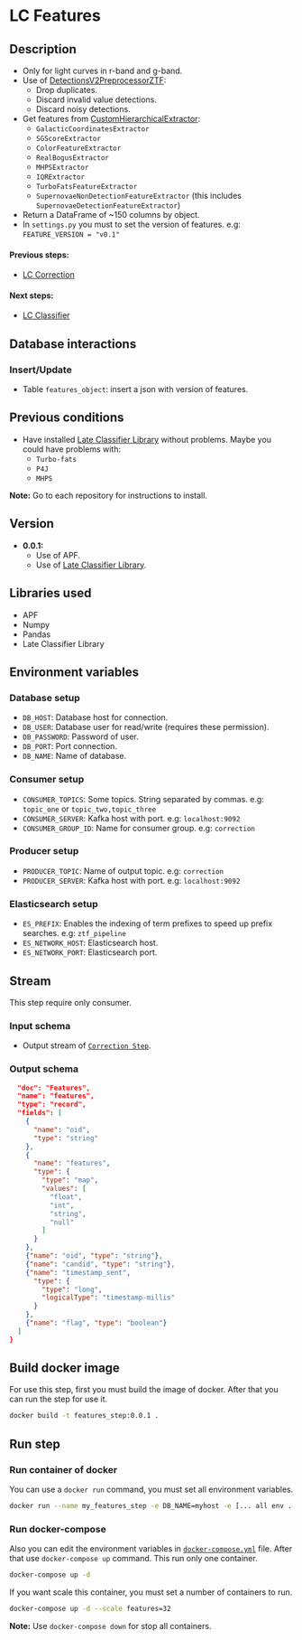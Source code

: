 # LC Features 

## Description

- Only for light curves in r-band and g-band.
- Use of [DetectionsV2PreprocessorZTF](https://github.com/alercebroker/late_classifier/blob/master/late_classifier/features/preprocess/preprocess_ztf.py#L78):
	- Drop duplicates.
	- Discard invalid value detections.
	- Discard noisy detections.
- Get features from [CustomHierarchicalExtractor](https://github.com/alercebroker/late_classifier/blob/master/late_classifier/features/custom/custom_hierarchical.py#L16):
	- `GalacticCoordinatesExtractor`
	- `SGScoreExtractor`
	- `ColorFeatureExtractor`
	- `RealBogusExtractor`
	- `MHPSExtractor`
	- `IQRExtractor`
	- `TurboFatsFeatureExtractor`
	- `SupernovaeNonDetectionFeatureExtractor` (this includes `SupernovaeDetectionFeatureExtractor`)
- Return a DataFrame of ~150 columns by object.
- In `settings.py` you must to set the version of features. e.g: `FEATURE_VERSION = "v0.1"`

#### Previous steps: 
- [LC Correction](https://github.com/alercebroker/correction_step)

#### Next steps:
- [LC Classifier](https://github.com/alercebroker/late_classification_step)

## Database interactions

### Insert/Update
- Table `features_object`: insert a json with version of features.

## Previous conditions

- Have installed  [Late Classifier Library](https://github.com/alercebroker/late_classifier) without problems. Maybe you could have problems with:
	- `Turbo-fats`
	- `P4J`
	- `MHPS`
	
**Note:** Go to each repository for instructions to install.

## Version
- **0.0.1:** 
	- Use of APF.
	- Use of [Late Classifier Library](https://github.com/alercebroker/late_classifier).

## Libraries used
- APF
- Numpy
- Pandas
- Late Classifier Library

## Environment variables

### Database setup

- `DB_HOST`: Database host for connection.
- `DB_USER`: Database user for read/write (requires these permission).
- `DB_PASSWORD`: Password of user.
- `DB_PORT`: Port connection.
- `DB_NAME`: Name of database.

### Consumer setup

- `CONSUMER_TOPICS`: Some topics. String separated by commas. e.g: `topic_one` or `topic_two,topic_three`
- `CONSUMER_SERVER`: Kafka host with port. e.g: `localhost:9092`
- `CONSUMER_GROUP_ID`: Name for consumer group. e.g: `correction`

### Producer setup

- `PRODUCER_TOPIC`: Name of output topic. e.g: `correction`
- `PRODUCER_SERVER`: Kafka host with port. e.g: `localhost:9092`

### Elasticsearch setup
- `ES_PREFIX`: Enables the indexing of term prefixes to speed up prefix searches. e.g: `ztf_pipeline`
- `ES_NETWORK_HOST`: Elasticsearch host.
- `ES_NETWORK_PORT`: Elasticsearch port.

## Stream

This step require only consumer.

### Input schema
- Output stream of  [`Correction Step`](https://github.com/alercebroker/correction_step#output-schema).

### Output schema
```json
  "doc": "Features",
  "name": "features",
  "type": "record",
  "fields": [
    {
      "name": "oid",
      "type": "string"
    },
    {
      "name": "features",
      "type": {
        "type": "map",
        "values": [
          "float",
          "int",
          "string",
          "null"
        ]
      }
    },
    {"name": "oid", "type": "string"},
    {"name": "candid", "type": "string"},
    {"name": "timestamp_sent", 
      "type": {
        "type": "long",
        "logicalType": "timestamp-millis"
      }
    },
    {"name": "flag", "type": "boolean"}
  ]
}
```

## Build docker image
For use this step, first you must build the image of docker. After that you can run the step for use it.

```bash
docker build -t features_step:0.0.1 . 
```

## Run step

### Run container of docker
You can use a `docker run` command, you must set all environment variables.
```bash
docker run --name my_features_step -e DB_NAME=myhost -e [... all env ...] -d features_step:0.0.1
```

### Run docker-compose
Also you can edit the environment variables in [`docker-compose.yml`](https://github.com/alercebroker/feature_step/blob/master/docker-compose.yml) file. After that use `docker-compose up` command. This run only one container.

```bash
docker-compose up -d
```

If you want scale this container, you must set a number of containers to run.

```bash
docker-compose up -d --scale features=32
```

**Note:** Use `docker-compose down` for stop all containers.
